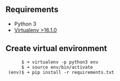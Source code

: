 ## Requirements
* Python 3
* [Virtualenv >16.1.0](https://virtualenv.pypa.io/en/latest/)

## Create virtual environment
```
      $ ➜ virtualenv -p python3 env
      $ ➜ source env/bin/activate
 (env)$ ➜ pip install -r requirements.txt
```

##

